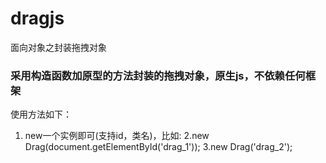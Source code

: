 # dragjs
面向对象之封装拖拽对象

### 采用构造函数加原型的方法封装的拖拽对象，原生js，不依赖任何框架


使用方法如下：
1. new一个实例即可(支持id，类名)，比如:
2.new Drag(document.getElementById('drag_1'));
3.new Drag('drag_2');
